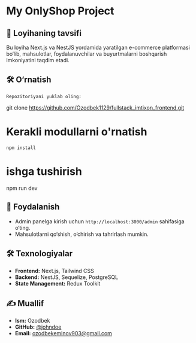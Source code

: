 # My OnlyShop Project

## 📌 Loyihaning tavsifi
Bu loyiha Next.js va NestJS yordamida yaratilgan e-commerce platformasi bo‘lib, mahsulotlar, foydalanuvchilar va buyurtmalarni boshqarish imkoniyatini taqdim etadi.

## 🛠 O‘rnatish
    Repozitoriyani yuklab oling:
   git clone https://github.com/Ozodbek1129/fullstack_imtixon_frontend.git

# Kerakli modullarni o'rnatish
    npm install

# ishga tushirish
npm run dev

## 🚀 Foydalanish
- Admin panelga kirish uchun `http://localhost:3000/admin` sahifasiga o‘ting.
- Mahsulotlarni qo‘shish, o‘chirish va tahrirlash mumkin.


## 🛠 Texnologiyalar
- **Frontend:** Next.js, Tailwind CSS
- **Backend:** NestJS, Sequelize, PostgreSQL
- **State Management:** Redux Toolkit


## ✍️ Muallif
- **Ism:** Ozodbek
- **GitHub:** [@johndoe](https://github.com/Ozodbek1129)
- **Email:** ozodbekeminov903@gmail.com
